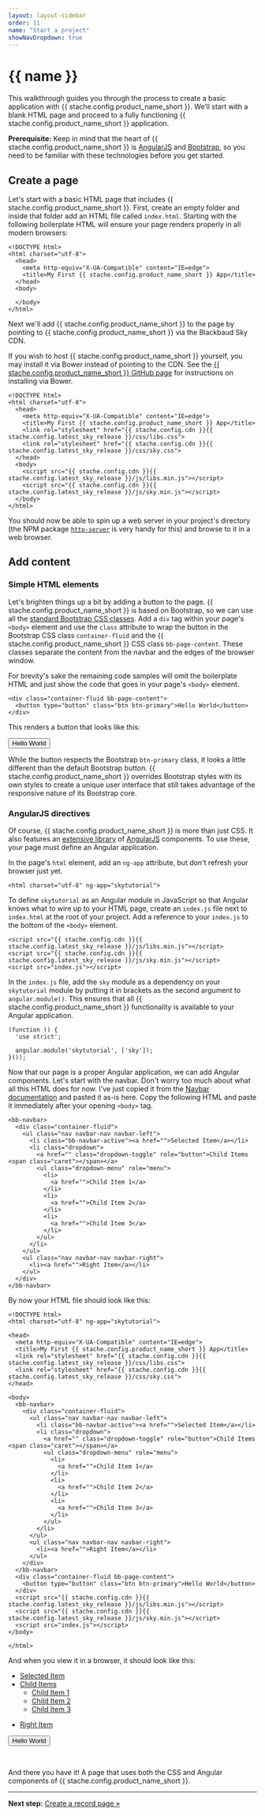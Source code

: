 ```yaml
---
layout: layout-sidebar
order: 11
name: "Start a project"
showNavDropdown: true
---
```


<h1>{{ name }}</h1>

<div class="bb-text-block">
<p>
  This walkthrough guides you through the process to create a basic application with {{ stache.config.product_name_short }}. We’ll start with a blank HTML page and proceed to a fully functioning {{ stache.config.product_name_short }} application.
</p>

<p class="alert alert-info">
  <strong>Prerequisite:</strong> Keep in mind that the heart of {{ stache.config.product_name_short }} is <a href="https://angularjs.org/" class="alert-link">AngularJS</a> and <a href="http://getbootstrap.com/" class="alert-link">Bootstrap</a>, so you need to be familiar with these technologies before you get started.
</p>

<h2>Create a page</h2>

<p>
  Let's start with a basic HTML page that includes {{ stache.config.product_name_short }}.  First, create an empty folder and inside that folder add an HTML file called <code>index.html</code>.  Starting with the following boilerplate HTML will ensure your page renders properly in all modern browsers:
</p>

<pre><code class="language-markup">&lt;!DOCTYPE html&gt;
&lt;html charset="utf-8"&gt;
  &lt;head&gt;
    &lt;meta http-equiv="X-UA-Compatible" content="IE=edge"&gt;
    &lt;title&gt;My First {{ stache.config.product_name_short }} App&lt;/title&gt;
  &lt;/head&gt;
  &lt;body&gt;

  &lt;/body&gt;
&lt;/html&gt;</code></pre>
</li>

<p>
  Next we'll add {{ stache.config.product_name_short }} to the page by pointing to {{ stache.config.product_name_short }} via the Blackbaud Sky CDN.
</p>

<p class="alert alert-info">If you wish to host {{ stache.config.product_name_short }} yourself, you may install it via Bower instead of pointing to the CDN.  See the <a href="{{ stache.config.github }}" class="alert-link">{{ stache.config.product_name_short }} GitHub page</a> for instructions on installing via Bower.</p>

<pre><code class="language-markup">&lt;!DOCTYPE html&gt;
&lt;html charset="utf-8"&gt;
  &lt;head&gt;
    &lt;meta http-equiv="X-UA-Compatible" content="IE=edge"&gt;
    &lt;title&gt;My First {{ stache.config.product_name_short }} App&lt;/title&gt;
    &lt;link rel="stylesheet" href="{{ stache.config.cdn }}{{ stache.config.latest_sky_release }}/css/libs.css"&gt;
    &lt;link rel="stylesheet" href="{{ stache.config.cdn }}{{ stache.config.latest_sky_release }}/css/sky.css"&gt;
  &lt;/head&gt;
  &lt;body&gt;
    &lt;script src="{{ stache.config.cdn }}{{ stache.config.latest_sky_release }}/js/libs.min.js"&gt;&lt;/script&gt;
    &lt;script src="{{ stache.config.cdn }}{{ stache.config.latest_sky_release }}/js/sky.min.js"&gt;&lt;/script&gt;
  &lt;/body&gt;
&lt;/html&gt;</code></pre>

<p>You should now be able to spin up a web server in your project's directory (the NPM package <a href="https://www.npmjs.com/package/http-server"><code>http-server</code></a> is very handy for this) and browse to it in a web browser.</p>

<h2>Add content</h2>

<h3>Simple HTML elements</h3>

<p>Let's brighten things up a bit by adding a button to the page. {{ stache.config.product_name_short }} is based on Bootstrap, so we can use all the <a href="http://getbootstrap.com/css/">standard Bootstrap CSS classes</a>.  Add a <code>div</code> tag within your page's <code>&#60;body&#62;</code> element and use the <code>class</code> attribute to wrap the button in the Bootstrap CSS class <code>container-fluid</code> and the {{ stache.config.product_name_short }} CSS class <code>bb-page-content</code>.  These classes separate the content from the navbar and the edges of the browser window.</p>

<p class="alert alert-info">For brevity's sake the remaining code samples will omit the boilerplate HTML and just show the code that goes in your page's <code>&#60;body&#62;</code> element.</p>

<pre><code class="language-markup">&lt;div class="container-fluid bb-page-content"&gt;
  &lt;button type="button" class="btn btn-primary"&gt;Hello World&lt;/button&gt;
&lt;/div&gt;</code></pre>

 <p>This renders a button that looks like this:</p>

<section class="page-example">
  <div class="container-fluid bb-page-content">
    <button type="button" class="btn btn-primary">Hello World</button>
  </div>
  <p></p>
</section>

<p>While the button respects the Bootstrap <code>btn-primary</code> class, it looks a little different than the default Bootstrap button.  {{ stache.config.product_name_short }} overrides Bootstrap styles with its own styles to create a unique user interface that still takes advantage of the responsive nature of its Bootstrap core.</p>

<h3>AngularJS directives</h3>

<p>Of course, {{ stache.config.product_name_short }} is more than just CSS. It also features an <a href="../documentation">extensive library</a> of <a href="https://angularjs.org/">AngularJS</a> components. To use these, your page must define an Angular application.</p>

<p>In the page's <code>html</code> element, add an <code>ng-app</code> attribute, but don't refresh your browser just yet.</cp>

<pre><code class="language-markup">&lt;html charset="utf-8" ng-app="skytutorial"&gt;</code></pre>

<p>To define <code>skytutorial</code> as an Angular module in JavaScript so that Angular knows what to wire up to your HTML page, create an <code>index.js</code> file next to <code>index.html</code> at the root of your project. Add a reference to your <code>index.js</code> to the bottom of the <code>&#60;body&#62;</code> element.</p>

<pre><code class="language-markup">&lt;script src="{{ stache.config.cdn }}{{ stache.config.latest_sky_release }}/js/libs.min.js"&gt;&lt;/script&gt;
&lt;script src="{{ stache.config.cdn }}{{ stache.config.latest_sky_release }}/js/sky.min.js"&gt;&lt;/script&gt;
&lt;script src="index.js"&gt;&lt;/script&gt;</code></pre>

<p>In the <code>index.js</code> file, add the <code>sky</code> module as a dependency on your <code>skytutorial</code> module by putting it in brackets as the second argument to <code>angular.module()</code>. This ensures that all {{ stache.config.product_name_short }} functionality is available to your Angular application.</p>

<pre><code class="language-javascript">(function () {
  'use strict';

  angular.module('skytutorial', ['sky']);
}());</code></pre>

<p>Now that our page is a proper Angular application, we can add Angular components. Let's start with the navbar. Don't worry too much about what all this HTML does for now. I've just copied it from the <a href="../documentation/navbar/">Navbar documentation</a> and pasted it as-is here. Copy the following HTML and paste it immediately after your opening <code>&#60;body&#62;</code> tag.</p>

<pre><code class="language-markup">&lt;bb-navbar&gt;
  &lt;div class="container-fluid"&gt;
    &lt;ul class="nav navbar-nav navbar-left"&gt;
      &lt;li class="bb-navbar-active"&gt;&lt;a href=""&gt;Selected Item&lt;/a&gt;&lt;/li&gt;
      &lt;li class="dropdown"&gt;
        &lt;a href="" class="dropdown-toggle" role="button"&gt;Child Items &lt;span class="caret"&gt;&lt;/span&gt;&lt;/a&gt;
        &lt;ul class="dropdown-menu" role="menu"&gt;
          &lt;li&gt;
            &lt;a href=""&gt;Child Item 1&lt;/a&gt;
          &lt;/li&gt;
          &lt;li&gt;
            &lt;a href=""&gt;Child Item 2&lt;/a&gt;
          &lt;/li&gt;
          &lt;li&gt;
            &lt;a href=""&gt;Child Item 3&lt;/a&gt;
          &lt;/li&gt;
        &lt;/ul&gt;
      &lt;/li&gt;
    &lt;/ul&gt;
    &lt;ul class="nav navbar-nav navbar-right"&gt;
      &lt;li&gt;&lt;a href=""&gt;Right Item&lt;/a&gt;&lt;/li&gt;
    &lt;/ul&gt;
  &lt;/div&gt;
&lt;/bb-navbar&gt;</code></pre>

<p>By now your HTML file should look like this:</p>

<pre><code class="language-markup">&lt;!DOCTYPE html&gt;
&lt;html charset="utf-8" ng-app="skytutorial"&gt;

&lt;head&gt;
  &lt;meta http-equiv="X-UA-Compatible" content="IE=edge"&gt;
  &lt;title&gt;My First {{ stache.config.product_name_short }} App&lt;/title&gt;
  &lt;link rel="stylesheet" href="{{ stache.config.cdn }}{{ stache.config.latest_sky_release }}/css/libs.css"&gt;
  &lt;link rel="stylesheet" href="{{ stache.config.cdn }}{{ stache.config.latest_sky_release }}/css/sky.css"&gt;
&lt;/head&gt;

&lt;body&gt;
  &lt;bb-navbar&gt;
    &lt;div class="container-fluid"&gt;
      &lt;ul class="nav navbar-nav navbar-left"&gt;
        &lt;li class="bb-navbar-active"&gt;&lt;a href=""&gt;Selected Item&lt;/a&gt;&lt;/li&gt;
        &lt;li class="dropdown"&gt;
          &lt;a href="" class="dropdown-toggle" role="button"&gt;Child Items &lt;span class="caret"&gt;&lt;/span&gt;&lt;/a&gt;
          &lt;ul class="dropdown-menu" role="menu"&gt;
            &lt;li&gt;
              &lt;a href=""&gt;Child Item 1&lt;/a&gt;
            &lt;/li&gt;
            &lt;li&gt;
              &lt;a href=""&gt;Child Item 2&lt;/a&gt;
            &lt;/li&gt;
            &lt;li&gt;
              &lt;a href=""&gt;Child Item 3&lt;/a&gt;
            &lt;/li&gt;
          &lt;/ul&gt;
        &lt;/li&gt;
      &lt;/ul&gt;
      &lt;ul class="nav navbar-nav navbar-right"&gt;
        &lt;li&gt;&lt;a href=""&gt;Right Item&lt;/a&gt;&lt;/li&gt;
      &lt;/ul&gt;
    &lt;/div&gt;
  &lt;/bb-navbar&gt;
  &lt;div class="container-fluid bb-page-content"&gt;
    &lt;button type="button" class="btn btn-primary"&gt;Hello World&lt;/button&gt;
  &lt;/div&gt;
  &lt;script src="{{ stache.config.cdn }}{{ stache.config.latest_sky_release }}/js/libs.min.js"&gt;&lt;/script&gt;
  &lt;script src="{{ stache.config.cdn }}{{ stache.config.latest_sky_release }}/js/sky.min.js"&gt;&lt;/script&gt;
  &lt;script src="index.js"&gt;&lt;/script&gt;
&lt;/body&gt;

&lt;/html&gt;</code></pre>

<p>And when you view it in a browser, it should look like this:</p>

<section class="page-example">
  <bb-navbar>
    <div class="container-fluid">
      <ul class="nav navbar-nav navbar-left">
        <li class="bb-navbar-active"><a href="">Selected Item</a></li>
        <li class="dropdown">
          <a href="" class="dropdown-toggle" role="button">Child Items <span class="caret"></span></a>
          <ul class="dropdown-menu" role="menu">
            <li>
              <a href="">Child Item 1</a>
            </li>
            <li>
              <a href="">Child Item 2</a>
            </li>
            <li>
              <a href="">Child Item 3</a>
            </li>
          </ul>
        </li>
      </ul>
      <ul class="nav navbar-nav navbar-right">
        <li><a href="">Right Item</a></li>
      </ul>
    </div>
  </bb-navbar>
  <div class="container-fluid bb-page-content">
    <button type="button" class="btn btn-primary">Hello World</button>
  </div>
  <p></p>
</div>
<p></p>

<br />

<p>And there you have it! A page that uses both the CSS and Angular components of {{ stache.config.product_name_short }}.</p>
<hr>
<p>
  <strong>Next step:</strong> <a href="../create-a-record-page/">Create a record page &raquo;</a>
</p>
</div>
